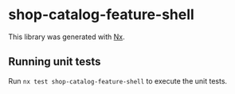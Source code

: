 # shop-catalog-feature-shell

This library was generated with [Nx](https://nx.dev).

## Running unit tests

Run `nx test shop-catalog-feature-shell` to execute the unit tests.
